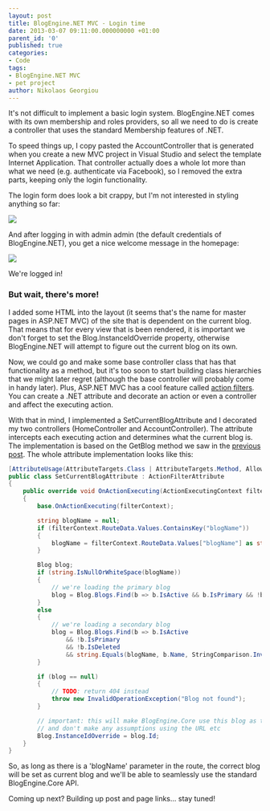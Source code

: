 ```yaml
---
layout: post
title: BlogEngine.NET MVC - Login time
date: 2013-03-07 09:11:00.000000000 +01:00
parent_id: '0'
published: true
categories:
- Code
tags:
- BlogEngine.NET MVC
- pet project
author: Nikolaos Georgiou
---
```


It's not difficult to implement a basic login system. BlogEngine.NET comes with its own membership and roles providers, so all we need to do is create a controller that uses the standard Membership features of .NET.<!--more-->

To speed things up, I copy pasted the AccountController that is generated when you create a new MVC project in Visual Studio and select the template Internet Application. That controller actually does a whole lot more than what we need (e.g. authenticate via Facebook), so I removed the extra parts, keeping only the login functionality.

The login form does look a bit crappy, but I'm not interested in styling anything so far:

<img src="{{ site.baseurl }}/assets/2013/blogengine-mvc-login.png" />

And after logging in with admin admin (the default credentials of BlogEngine.NET), you get a nice welcome message in the homepage:

<img src="{{ site.baseurl }}/assets/2013/blogengine-mvc-logged-in.png" />

We're logged in!
<h3>But wait, there's more!</h3>

I added some HTML into the layout (it seems that's the name for master pages in ASP.NET MVC) of the site that is dependent on the current blog. That means that for every view that is been rendered, it is important we don't forget to set the Blog.InstanceIdOverride property, otherwise BlogEngine.NET will attempt to figure out the current blog on its own.

Now, we could go and make some base controller class that has that functionality as a method, but it's too soon to start building class hierarchies that we might later regret (although the base controller will probably come in handy later). Plus, ASP.NET MVC has a cool feature called <a href="http://www.asp.net/mvc/tutorials/older-versions/controllers-and-routing/understanding-action-filters-cs">action filters</a>. You can create a .NET attribute and decorate an action or even a controller and affect the executing action.

With that in mind, I implemented a SetCurrentBlogAttribute and I decorated my two controllers (HomeController and AccountController). The attribute intercepts each executing action and determines what the current blog is. The implementation is based on the GetBlog method we saw in the <a href="/2013/03/blogengine-net-mvc-hello-world">previous post</a>. The whole attribute implementation looks like this:

```cs
[AttributeUsage(AttributeTargets.Class | AttributeTargets.Method, AllowMultiple = false, Inherited = true)]
public class SetCurrentBlogAttribute : ActionFilterAttribute
{
    public override void OnActionExecuting(ActionExecutingContext filterContext)
    {
        base.OnActionExecuting(filterContext);

        string blogName = null;
        if (filterContext.RouteData.Values.ContainsKey("blogName"))
        {
            blogName = filterContext.RouteData.Values["blogName"] as string;
        }

        Blog blog;
        if (string.IsNullOrWhiteSpace(blogName))
        {
            // we're loading the primary blog
            blog = Blog.Blogs.Find(b => b.IsActive && b.IsPrimary && !b.IsDeleted);
        }
        else
        {
            // we're loading a secondary blog
            blog = Blog.Blogs.Find(b => b.IsActive
                && !b.IsPrimary
                && !b.IsDeleted
                && string.Equals(blogName, b.Name, StringComparison.InvariantCultureIgnoreCase));
        }

        if (blog == null)
        {
            // TODO: return 404 instead
            throw new InvalidOperationException("Blog not found");
        }

        // important: this will make BlogEngine.Core use this blog as the 'current' blog
        // and don't make any assumptions using the URL etc
        Blog.InstanceIdOverride = blog.Id;
    }
}
```

So, as long as there is a 'blogName' parameter in the route, the correct blog will be set as current blog and we'll be able to seamlessly use the standard BlogEngine.Core API.

Coming up next? Building up post and page links... stay tuned!
